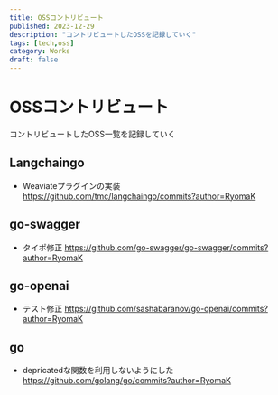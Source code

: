 ```yaml
---
title: OSSコントリビュート
published: 2023-12-29
description: "コントリビュートしたOSSを記録していく"
tags: [tech,oss]
category: Works
draft: false
---
```


# OSSコントリビュート
コントリビュートしたOSS一覧を記録していく

## Langchaingo
- Weaviateプラグインの実装
https://github.com/tmc/langchaingo/commits?author=RyomaK

## go-swagger
- タイポ修正
https://github.com/go-swagger/go-swagger/commits?author=RyomaK

## go-openai
- テスト修正
https://github.com/sashabaranov/go-openai/commits?author=RyomaK

## go
- depricatedな関数を利用しないようにした
https://github.com/golang/go/commits?author=RyomaK
